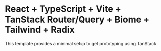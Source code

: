 # React + TypeScript + Vite + TanStack Router/Query + Biome + Tailwind + Radix

This template provides a minimal setup to get prototyping using TanStack
